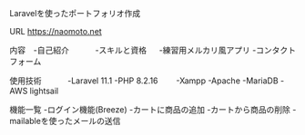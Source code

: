Laravelを使ったポートフォリオ作成

URL https://naomoto.net

内容　-自己紹介
　　　-スキルと資格
   　 -練習用メルカリ風アプリ
      -コンタクトフォーム

使用技術
　　　-Laravel 11.1
      -PHP 8.2.16
  　　-Xampp
      -Apache
      -MariaDB
      -AWS lightsail

機能一覧
      -ログイン機能(Breeze)
      -カートに商品の追加
      -カートから商品の削除
      -mailableを使ったメールの送信

